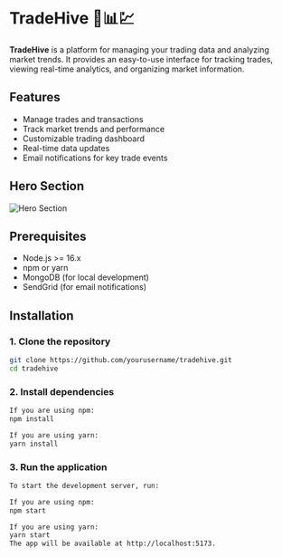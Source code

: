 # TradeHive  🚀📊💹

**TradeHive** is a platform for managing your trading data and analyzing market trends. It provides an easy-to-use interface for tracking trades, viewing real-time analytics, and organizing market information.

## Features

- Manage trades and transactions
- Track market trends and performance
- Customizable trading dashboard
- Real-time data updates
- Email notifications for key trade events

## Hero Section

![Hero Section](./assets/Hero.png)

## Prerequisites

- Node.js >= 16.x
- npm or yarn
- MongoDB (for local development)
- SendGrid (for email notifications)

## Installation

### 1. Clone the repository

```bash
git clone https://github.com/yourusername/tradehive.git
cd tradehive 
```

### 2. Install dependencies

```bash
If you are using npm:
npm install

If you are using yarn:
yarn install
```

### 3. Run the application

```bash
To start the development server, run:

If you are using npm:
npm start

If you are using yarn:
yarn start
The app will be available at http://localhost:5173.
```

